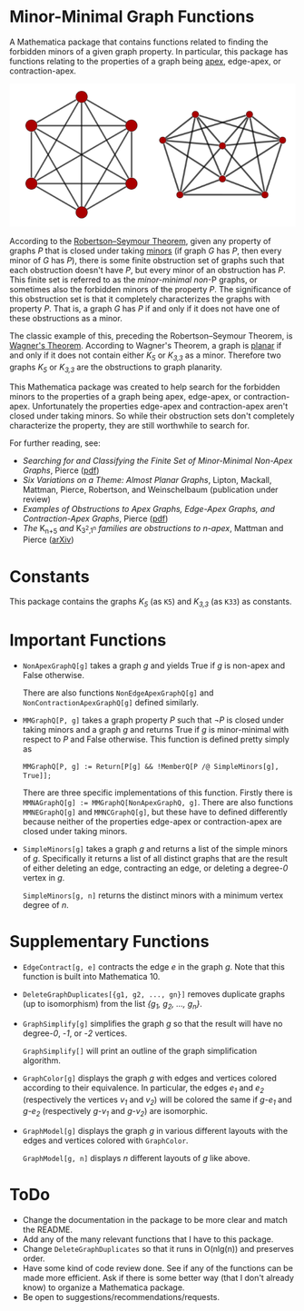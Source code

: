 
# Minor-Minimal Graph Functions

A Mathematica package that contains functions 
related to finding the forbidden minors of a given graph property.
In particular, this package has functions relating to the properties
of a graph being [apex][APEX], edge-apex, or contraction-apex.

  ![K6 and the Jorgenson Graph](https://raw.githubusercontent.com/mikepierce/MMGraphFunctions/master/images/k6andjorgenson.png)

According to the [Robertson&ndash;Seymour Theorem][RST],
given any property of graphs *P* that is closed under taking [minors][MINOR]
(if graph *G* has *P*, then every minor of *G* has *P*), 
there is some finite obstruction set of graphs such that 
each obstruction doesn't have *P*, 
but every minor of an obstruction has *P*.
This finite set is referred to as the *minor-minimal non*-P graphs,
or sometimes also the forbidden minors of the property *P*.
The significance of this obstruction set is that it 
completely characterizes the graphs with property *P*.
That is, a graph *G* has *P* if and only if
it does not have one of these obstructions as a minor.

The classic example of this, preceding the 
Robertson&ndash;Seymour Theorem, is [Wagner's Theorem][WAGNER].
According to Wagner's Theorem, a graph is [planar][PLANAR] if and only if
it does not contain either *K<sub>5</sub>* or *K<sub>3,3</sub>* as a minor.
Therefore two graphs *K<sub>5</sub>* or *K<sub>3,3</sub>* 
are the obstructions to graph planarity.

This Mathematica package was created to help search for the 
forbidden minors to the properties of a graph 
being apex, edge-apex, or contraction-apex.
Unfortunately the properties edge-apex and contraction-apex
aren't closed under taking minors. So while their obstruction sets 
don't completely characterize the property, 
they are still worthwhile to search for.

For further reading, see:

 -  *Searching for and Classifying the Finite Set
	of Minor-Minimal Non-Apex Graphs*, Pierce ([pdf][MPTHESIS])
 -  *Six Variations on a Theme: Almost Planar Graphs*, 
	Lipton, Mackall, Mattman, Pierce, Robertson, and Weinschelbaum 
	(publication under review)
 -  *Examples of Obstructions to Apex Graphs,
	Edge-Apex Graphs, and Contraction-Apex Graphs*, Pierce ([pdf][MPPRESENT])
 -  *The* K<sub>n+5</sub> *and* K<sub>3<sup>2</sup>,1<sup>n</sup></sub>
	*families are obstructions to n-apex*, Mattman and Pierce ([arXiv][KN5K321N])

  [APEX]: https://en.wikipedia.org/wiki/Apex_graph
  [RST]: https://en.wikipedia.org/wiki/Robertson%E2%80%93Seymour_theorem  
  [MINOR]: https://en.wikipedia.org/wiki/Graph_minor
  [WAGNER]: https://en.wikipedia.org/wiki/Wagner%27s_theorem
  [PLANAR]: https://en.wikipedia.org/wiki/Planar_graph
  [MPTHESIS]: http://www.csuchico.edu/~tmattman/mpthesis.pdf
  [MPPRESENT]: http://math.ucr.edu/~mpierce/presentation.pdf
  [KN5K321N]: http://arxiv.org/abs/1603.00885



# Constants

  This package contains the graphs *K<sub>5</sub>* (as `K5`) 
  and *K<sub>3,3</sub>* (as `K33`) as constants.

# Important Functions

 -  `NonApexGraphQ[g]` takes a graph *g*
    and yields True if *g* is non-apex and False otherwise.
   
    There are also functions `NonEdgeApexGraphQ[g]` 
    and `NonContractionApexGraphQ[g]` defined similarly.

 -  `MMGraphQ[P, g]` takes a graph property *P* 
    such that *&not;P* is closed under taking minors
    and a graph *g* and returns True if *g* is minor-minimal
    with respect to *P* and False otherwise.
    This function is defined pretty simply as 
    
        MMGraphQ[P, g] := Return[P[g] && !MemberQ[P /@ SimpleMinors[g], True]];

    There are three specific implementations of this function.
    Firstly there is `MMNAGraphQ[g] := MMGraphQ[NonApexGraphQ, g]`.
    There are also functions `MMNEGraphQ[g]` and `MMNCGraphQ[g]`, 
	but these have to defined differently because neither of the properties
    edge-apex or contraction-apex are closed under taking minors.

 -  `SimpleMinors[g]` takes a graph *g* and returns
    a list of the simple minors of *g*. 
    Specifically it returns a list of all distinct graphs 
    that are the result of either deleting an edge, 
    contracting an edge, or deleting a degree-*0* vertex in *g*.  
    
    `SimpleMinors[g, n]` returns the distinct minors with a minimum
    vertex degree of *n*.

# Supplementary Functions

 -  `EdgeContract[g, e]` contracts the edge *e* in the graph *g*.
    Note that this function is built into Mathematica 10.

 -  `DeleteGraphDuplicates[{g1, g2, ..., gn}]` removes duplicate graphs 
    (up to isomorphism) from the list
    *{g<sub>1</sub>, g<sub>2</sub>, &#8230;, g<sub>n</sub>}*.

 -  `GraphSimplify[g]` simplifies the graph *g* so that the result
    will have no degree-*0*, -*1*, or -*2* vertices.
    
    `GraphSimplify[]` will print an outline 
	of the graph simplification algorithm.

 -  `GraphColor[g]` displays the graph *g* with edges and vertices colored
	according to their equivalence. In particular, the edges 
	*e<sub>1</sub>* and *e<sub>2</sub>* (respectively the vertices
	*v<sub>1</sub>* and *v<sub>2</sub>*) will be colored the same if
    *g-e<sub>1</sub>* and *g-e<sub>2</sub>* (respectively 
	*g-v<sub>1</sub>* and *g-v<sub>2</sub>*) are isomorphic.

 -  `GraphModel[g]` displays the graph *g* in various different layouts
	with the edges and vertices colored with `GraphColor`.

	`GraphModel[g, n]` displays *n* different layouts of *g* like above.

   

# ToDo
 
 -  Change the documentation in the package to be more clear and match the README.
 -  Add any of the many relevant functions that I have to this package.
 -  Change `DeleteGraphDuplicates` so that it runs in O(nlg(n)) and preserves order.
 -  Have some kind of code review done. See if any of the functions can be made more efficient.
    Ask if there is some better way (that I don't already know) to organize a Mathematica package.
 -  Be open to suggestions/recommendations/requests.


